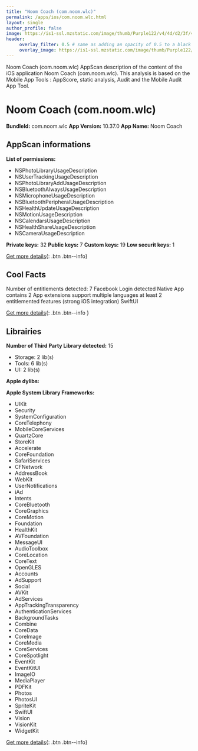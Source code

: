 ```yaml
---
title: "Noom Coach (com.noom.wlc)"
permalink: /apps/ios/com.noom.wlc.html
layout: single
author_profile: false
image: https://is1-ssl.mzstatic.com/image/thumb/Purple122/v4/4d/d2/3f/4dd23fdc-67b0-910c-2deb-97e68a598293/AppIcon-0-1x_U007emarketing-0-7-0-85-220.png/512x512bb.jpg
header: 
     overlay_filter: 0.5 # same as adding an opacity of 0.5 to a black background
     overlay_image: https://is1-ssl.mzstatic.com/image/thumb/Purple122/v4/4d/d2/3f/4dd23fdc-67b0-910c-2deb-97e68a598293/AppIcon-0-1x_U007emarketing-0-7-0-85-220.png/512x512bb.jpg
---
```

Noom Coach (com.noom.wlc) AppScan description of the content of the iOS application Noom Coach (com.noom.wlc). This analysis is based on the Mobile App Tools : AppScore, static analysis, Audit and the Mobile Audit App Tool.

# Noom Coach (com.noom.wlc)

**BundleId:** com.noom.wlc
**App Version:** 10.37.0
**App Name:** Noom Coach


## AppScan informations 

**List of permissions:** 
- NSPhotoLibraryUsageDescription
- NSUserTrackingUsageDescription
- NSPhotoLibraryAddUsageDescription
- NSBluetoothAlwaysUsageDescription
- NSMicrophoneUsageDescription
- NSBluetoothPeripheralUsageDescription
- NSHealthUpdateUsageDescription
- NSMotionUsageDescription
- NSCalendarsUsageDescription
- NSHealthShareUsageDescription
- NSCameraUsageDescription
  
  
**Private keys:** 32
**Public keys:** 7
**Custom keys:** 19
**Low securit keys:** 1
  
[Get more details](/pricing.html){: .btn .btn--info}

## Cool Facts

Number of entitlements detected: 7
Facebook Login detected
Native App
contains 2 App extensions
support multiple languages
at least 2 entitlemented features (strong iOS integration)
SwiftUI
  
[Get more details](/pricing.html){: .btn .btn--info }

## Librairies 
**Number of Third Party Library detected:** 15
- Storage: 2 lib(s)
- Tools: 6 lib(s)
- UI: 2 lib(s)


**Apple dylibs:**


**Apple System Library Frameworks:**
- UIKit
- Security
- SystemConfiguration
- CoreTelephony
- MobileCoreServices
- QuartzCore
- StoreKit
- Accelerate
- CoreFoundation
- SafariServices
- CFNetwork
- AddressBook
- WebKit
- UserNotifications
- iAd
- Intents
- CoreBluetooth
- CoreGraphics
- CoreMotion
- Foundation
- HealthKit
- AVFoundation
- MessageUI
- AudioToolbox
- CoreLocation
- CoreText
- OpenGLES
- Accounts
- AdSupport
- Social
- AVKit
- AdServices
- AppTrackingTransparency
- AuthenticationServices
- BackgroundTasks
- Combine
- CoreData
- CoreImage
- CoreMedia
- CoreServices
- CoreSpotlight
- EventKit
- EventKitUI
- ImageIO
- MediaPlayer
- PDFKit
- Photos
- PhotosUI
- SpriteKit
- SwiftUI
- Vision
- VisionKit
- WidgetKit


  
[Get more details](/pricing.html){: .btn .btn--info}

